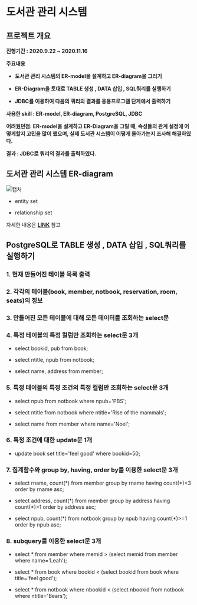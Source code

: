 # 도서관 관리 시스템


## 프로젝트 개요

**진행기간 : 2020.9.22 ~ 2020.11.16**
 
**주요내용**
 
- **도서관 관리 시스템의 ER-model을 설계하고 ER-diagram을 그리기**

- **ER-Diagram을 토대로 TABLE 생성 , DATA 삽입 , SQL쿼리를 실행하기**

- **JDBC를 이용하여 다음의 쿼리의 결과를 응용프로그램 단계에서 출력하기**

**사용한 skill : ER-model, ER-diagram, PostgreSQL, JDBC**

**어려웠던점: ER-model을 설계하고 ER-Diagram을 그릴 때, 속성들의 관계 설정에 어떻게할지 고민을 많이 했으며, 실제 도서관 시스템이 어떻게 돌아가는지 조사해 해결하였다.**

**결과 : JDBC로 쿼리의 결과를 출력하였다.**

## 도서관 관리 시스템 ER-diagram 

![캡처](https://user-images.githubusercontent.com/69049801/154909219-0fe52fa6-d4d4-45be-9814-8c8824b4bc89.PNG)

- entity set

- relationship set

자세한 내용은 [**LINK**](https://github.com/cautus01/Library_Management_System/tree/main/ER-diagram) 참고

## PostgreSQL로 TABLE 생성 , DATA 삽입 , SQL쿼리를 실행하기

### 1. 현재 만들어진 테이블 목록 출력

### 2. 각각의 테이블(book, member, notbook, reservation, room, seats)의 정보

### 3. 만들어진 모든 테이블에 대해 모든 데이터를 조회하는 select문

### 4. 특정 테이블의 특정 컬럼만 조회하는 select문 3개

* select bookid, pub from book;

* select ntitle, npub from notbook;

* select name, address from member;

### 5. 특정 테이블의 특정 조건의 특정 컬럼만 조회하는 select문 3개

- select npub from notbook where npub='PBS';

- select ntitle from notbook where ntitle='Rise of the mammals';

- select name from member where name='Noel';

### 6. 특정 조건에 대한 update문 1개

- update book set title='feel good' where bookid=50;

### 7. 집계함수와 group by, having, order by를 이용한 select문 3개
 
- select rname, count(\*) from member group by rname having count(\*)<3 order by rname asc;
    
- select address, count(\*) from member group by address having count(\*)>1 order by address asc;
    
- select npub, count(\*) from notbook group by npub having count(\*)>=1 order by npub asc;

### 8. subquery를 이용한 select문 3개

- select * from member where memid > (select memid from member where name='Leah');

- select * from book where bookid < (select bookid from book where title='feel good');

- select * from notbook where nbookid < (select nbookid from notbook where ntitle='Bears');
